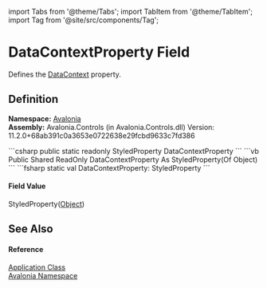 import Tabs from '@theme/Tabs'; 
import TabItem from '@theme/TabItem'; 
import Tag from '@site/src/components/Tag'; 

# DataContextProperty Field


Defines the <a href="P_Avalonia_Application_DataContext">DataContext</a> property.



## Definition
**Namespace:** <a href="N_Avalonia">Avalonia</a>  
**Assembly:** Avalonia.Controls (in Avalonia.Controls.dll) Version: 11.2.0+68ab391c0a3653e0722638e29fcbd9633c7fd386

<Tabs groupId="api-code-preview">
<TabItem value="csharp" label="C#">
```csharp
public static readonly StyledProperty<Object?> DataContextProperty
```
</TabItem>
<TabItem value="vb" label="VB">
```vb
Public Shared ReadOnly DataContextProperty As StyledProperty(Of Object)
```
</TabItem>
<TabItem value="fsharp" label="F#">
```fsharp
static val DataContextProperty: StyledProperty<Object>
```
</TabItem>
</Tabs>



#### Field Value
StyledProperty(<a href="https://learn.microsoft.com/dotnet/api/system.object" target="_blank" rel="noopener noreferrer">Object</a>)

## See Also


#### Reference
<a href="T_Avalonia_Application">Application Class</a>  
<a href="N_Avalonia">Avalonia Namespace</a>  

